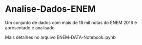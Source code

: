 # Analise-Dados-ENEM
Um conjunto de dados com mais de 18 mil notas do ENEM 2016 é apresentado e analisado

Mais detalhes no arquivo ENEM-DATA-Notebook.ipynb
